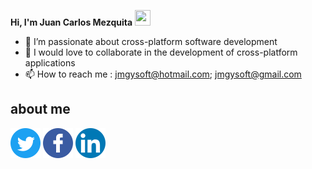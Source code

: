 
 **Hi, I'm Juan Carlos Mezquita** <img src="https://user-images.githubusercontent.com/1303154/88677602-1635ba80-d120-11ea-84d8-d263ba5fc3c0.gif" width="25" height="25">



- 👀 I’m passionate about cross-platform software development
- 💞️ I would love to collaborate in the development of cross-platform applications
- 📫 How to reach me : jmgysoft@hotmail.com; jmgysoft@gmail.com


## about me ##

[![jmezquita](/img/twitter_logo.png)](https://twitter.com/intent/follow?screen_name=jmgysoft)
[![jmezquita](/img/facebook_logo.png)](https://www.facebook.com/jmgysoft)
[![jmezquita](/img/linkedin_logo.png)](https://www.linkedin.com/in/jmgysoft/)










<!---
jmezquita/jmezquita is a ✨ special ✨ repository because its `README.md` (this file) appears on your GitHub profile.
You can click the Preview link to take a look at your changes.
--->
